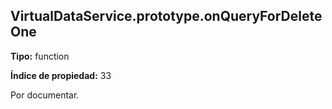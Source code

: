 ## VirtualDataService.prototype.onQueryForDeleteOne

**Tipo:** function

**Índice de propiedad:** 33

Por documentar.



